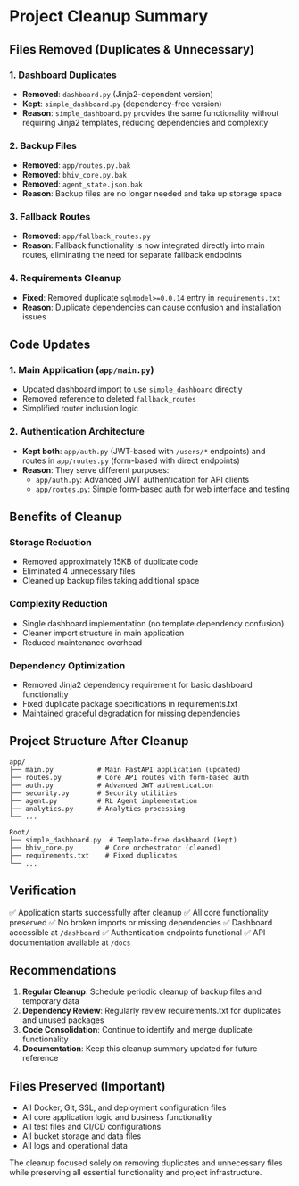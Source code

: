 # Project Cleanup Summary

## Files Removed (Duplicates & Unnecessary)

### 1. Dashboard Duplicates
- **Removed**: `dashboard.py` (Jinja2-dependent version)
- **Kept**: `simple_dashboard.py` (dependency-free version)
- **Reason**: `simple_dashboard.py` provides the same functionality without requiring Jinja2 templates, reducing dependencies and complexity

### 2. Backup Files
- **Removed**: `app/routes.py.bak`
- **Removed**: `bhiv_core.py.bak` 
- **Removed**: `agent_state.json.bak`
- **Reason**: Backup files are no longer needed and take up storage space

### 3. Fallback Routes
- **Removed**: `app/fallback_routes.py`
- **Reason**: Fallback functionality is now integrated directly into main routes, eliminating the need for separate fallback endpoints

### 4. Requirements Cleanup
- **Fixed**: Removed duplicate `sqlmodel>=0.0.14` entry in `requirements.txt`
- **Reason**: Duplicate dependencies can cause confusion and installation issues

## Code Updates

### 1. Main Application (`app/main.py`)
- Updated dashboard import to use `simple_dashboard` directly
- Removed reference to deleted `fallback_routes`
- Simplified router inclusion logic

### 2. Authentication Architecture
- **Kept both**: `app/auth.py` (JWT-based with `/users/*` endpoints) and routes in `app/routes.py` (form-based with direct endpoints)
- **Reason**: They serve different purposes:
  - `app/auth.py`: Advanced JWT authentication for API clients
  - `app/routes.py`: Simple form-based auth for web interface and testing

## Benefits of Cleanup

### Storage Reduction
- Removed approximately 15KB of duplicate code
- Eliminated 4 unnecessary files
- Cleaned up backup files taking additional space

### Complexity Reduction
- Single dashboard implementation (no template dependency confusion)
- Cleaner import structure in main application
- Reduced maintenance overhead

### Dependency Optimization
- Removed Jinja2 dependency requirement for basic dashboard functionality
- Fixed duplicate package specifications in requirements.txt
- Maintained graceful degradation for missing dependencies

## Project Structure After Cleanup

```
app/
├── main.py           # Main FastAPI application (updated)
├── routes.py         # Core API routes with form-based auth
├── auth.py           # Advanced JWT authentication
├── security.py       # Security utilities
├── agent.py          # RL Agent implementation
├── analytics.py      # Analytics processing
└── ...

Root/
├── simple_dashboard.py  # Template-free dashboard (kept)
├── bhiv_core.py        # Core orchestrator (cleaned)
├── requirements.txt    # Fixed duplicates
└── ...
```

## Verification

✅ Application starts successfully after cleanup
✅ All core functionality preserved
✅ No broken imports or missing dependencies
✅ Dashboard accessible at `/dashboard`
✅ Authentication endpoints functional
✅ API documentation available at `/docs`

## Recommendations

1. **Regular Cleanup**: Schedule periodic cleanup of backup files and temporary data
2. **Dependency Review**: Regularly review requirements.txt for duplicates and unused packages
3. **Code Consolidation**: Continue to identify and merge duplicate functionality
4. **Documentation**: Keep this cleanup summary updated for future reference

## Files Preserved (Important)

- All Docker, Git, SSL, and deployment configuration files
- All core application logic and business functionality  
- All test files and CI/CD configurations
- All bucket storage and data files
- All logs and operational data

The cleanup focused solely on removing duplicates and unnecessary files while preserving all essential functionality and project infrastructure.
